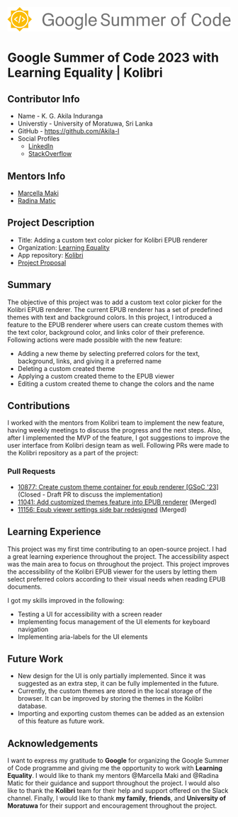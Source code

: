 <p align="center">
  <img src="./gsoc-logo.png" alt="gsoc-logo.png"/>
</p>

# Google Summer of Code 2023 with Learning Equality | Kolibri

## Contributor Info
* Name - K. G. Akila Induranga
* Universtiy - University of Moratuwa, Sri Lanka
* GitHub - https://github.com/Akila-I
* Social Profiles
  - [LinkedIn](https://www.linkedin.com/in/akila-i/)
  - [StackOverflow](https://stackoverflow.com/users/16899162/akila-gamage)

## Mentors Info

* [Marcella Maki](https://github.com/marcellamaki)
* [Radina Matic](https://github.com/radinamatic)

## Project Description

- Title: Adding a custom text color picker for Kolibri EPUB renderer
- Organization: [Learning Equality](https://learningequality.org/)
- App repository: [Kolibri](https://github.com/learningequality/kolibri)
- [Project Proposal](./gsoc-project-proposal.pdf)

## Summary

The objective of this project was to add a custom text color picker for the Kolibri EPUB renderer. The current EPUB renderer has a set of predefined themes with text and background colors. In this project, I introduced a feature to the EPUB renderer where users can create custom themes with the text color, background color, and links color of their preference. Following actions were made possible with the new feature:

- Adding a new theme by selecting preferred colors for the text, background, links, and giving it a preferred name
- Deleting a custom created theme
- Applying a custom created theme to the EPUB viewer
- Editing a custom created theme to change the colors and the name

## Contributions

I worked with the mentors from Kolibri team to implement the new feature, having weekly meetings to discuss the progress and the next steps. Also, after I implemented the MVP of the feature, I got suggestions to improve the user interface from Kolibri design team as well. Following PRs were made to the Kolibri repository as a part of the project:

### Pull Requests

- [10877: Create custom theme container for epub renderer [GSoC '23]](https://github.com/learningequality/kolibri/pull/10877) (Closed - Draft PR to discuss the implementation)
- [11041: Add customized themes feature into EPUB renderer](https://github.com/learningequality/kolibri/pull/11041) (Merged)
- [11156: Epub viewer settings side bar redesigned](https://github.com/learningequality/kolibri/pull/11156) (Merged)

## Learning Experience
This project was my first time contributing to an open-source project. I had a great learning experience throughout the project. The accessibility aspect was the main area to focus on throughout the project. This project improves the accessibility of the Kolibri EPUB viewer for the users by letting them select preferred colors according to their visual needs when reading EPUB documents.

I got my skills improved in the following:
  - Testing a UI for accessibility with a screen reader
  - Implementing focus management of the UI elements for keyboard navigation
  - Implementing aria-labels for the UI elements

## Future Work

- New design for the UI is only partially implemented. Since it was suggested as an extra step, it can be fully implemented in the future.
- Currently, the custom themes are stored in the local storage of the browser. It can be improved by storing the themes in the Kolibri database.
- Importing and exporting custom themes can be added as an extension of this feature as future work.

## Acknowledgements

I want to express my gratitude to **Google** for organizing the Google Summer of Code programme and giving me the opportunity to work with **Learning Equality**. I would like to thank my mentors @Marcella Maki and @Radina Matic for their guidance and support throughout the project. I would also like to thank the **Kolibri** team for their help and support offered on the Slack channel. Finally, I would like to thank **my family**, **friends**, and **University of Moratuwa** for their support and encouragement throughout the project.
